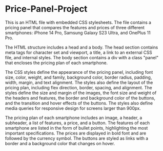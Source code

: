 # Price-Panel-Project
This is an HTML file with embedded CSS stylesheets. The file contains a pricing panel that compares the features and prices of three different smartphones: iPhone 14 Pro, Samsung Galaxy S23 Ultra, and OnePlus 11 Pro.

The HTML structure includes a head and a body. The head section contains meta tags for character set and viewport, a title, a link to an external CSS file, and internal styles. The body section contains a div with a class "panel" that encloses the pricing plan of each smartphone.

The CSS styles define the appearance of the pricing panel, including font size, color, weight, and family, background color, border radius, padding, width, margin, and text alignment. The styles also define the layout of the pricing plan, including flex direction, border, spacing, and alignment. The styles define the size and margin of the images, the font size and weight of the headers and features, the border and background color of the buttons, and the transition and hover effects of the buttons. The styles also define media queries for responsive design for screens larger than 900px.

The pricing plan of each smartphone includes an image, a header, a subheader, a list of features, a price, and a button. The features of each smartphone are listed in the form of bullet points, highlighting the most important specifications. The prices are displayed in bold font and are followed by the currency symbol. The buttons are styled as links with a border and a background color that changes on hover.
